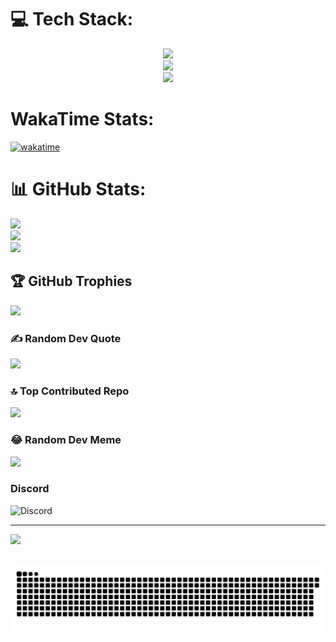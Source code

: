 
# 💻 Tech Stack:
<p align="center">
  <a href="https://skillicons.dev">
    <img src="https://skillicons.dev/icons?i=lua,golang,python,java,javascript,nodejs,dotnet" /><br/>
    <img src="https://skillicons.dev/icons?i=html,css,scss,gulp,vue,nextjs,react" /><br/>
    <img src="https://skillicons.dev/icons?i=npm,nginx,git,mysql,sqlite,redis,fastapi" /><br/>
  </a>
</p>

# WakaTime Stats:
[![wakatime](https://wakatime.com/badge/user/7879dd5c-3a19-49da-bc78-4a8e923a6314/project/018e0ecc-5a2c-4345-ad05-ad6805831b3c.svg)](https://wakatime.com/badge/user/7879dd5c-3a19-49da-bc78-4a8e923a6314/project/018e0ecc-5a2c-4345-ad05-ad6805831b3c)

# 📊 GitHub Stats:
![](https://github-readme-stats.vercel.app/api?username=PyWhy-3275&theme=dark&hide_border=false&include_all_commits=false&count_private=false)<br/>
![](https://github-readme-streak-stats.herokuapp.com/?user=PyWhy-3275&theme=dark&hide_border=false)<br/>
![](https://github-readme-stats.vercel.app/api/top-langs/?username=PyWhy-3275&theme=dark&hide_border=false&include_all_commits=false&count_private=false&layout=compact)

## 🏆 GitHub Trophies
![](https://github-profile-trophy.vercel.app/?username=PyWhy-3275&theme=darkhub&no-frame=false&no-bg=true&margin-w=4)

### ✍️ Random Dev Quote
![](https://quotes-github-readme.vercel.app/api?type=horizontal&theme=tokyonight)

### 🔝 Top Contributed Repo
![](https://github-contributor-stats.vercel.app/api?username=PyWhy-3275&limit=5&theme=dark&combine_all_yearly_contributions=true)

### 😂 Random Dev Meme
<img src='https://randommeme-five.vercel.app/' style="height: 400px;"/>

### Discord
![Discord](https://img.shields.io/discord/1095389627155742810)


---
[![](https://visitcount.itsvg.in/api?id=PyWhy-3275&icon=2&color=1)](https://visitcount.itsvg.in)

<br clear="both">

<img src="https://raw.githubusercontent.com/PyWhy-3275/PyWhy-3275/output/snake.svg" alt="Snake animation" />

<!-- Proudly created with GPRM ( https://gprm.itsvg.in ) -->
